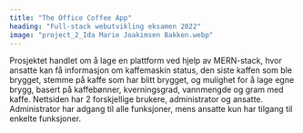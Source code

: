 ```yaml
---
title: "The Office Coffee App"
heading: "Full-stack webutvikling eksamen 2022"
image: "project_2_Ida Marie Joakimsen Bakken.webp"
---
```


Prosjektet handlet om å lage en plattform ved hjelp av MERN-stack, hvor ansatte kan få informasjon om kaffemaskin status, den siste kaffen som ble brygget, stemme på kaffe som har blitt brygget, og mulighet for å lage egne brygg, basert på kaffebønner, kverningsgrad, vannmengde og gram med kaffe. Nettsiden har 2 forskjellige brukere, administrator og ansatte. Administrator har adgang til alle funksjoner, mens ansatte kun har tilgang til enkelte funksjoner.
